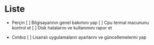 # Liste
- Perçin
[ ] Bilgisayarının genel bakımını yap
[ ] Cpu termal macununu kontrol et
[ ] Disk hatalarını ve kullanımını rapor et

- Cımbız
[ ] Lisanslı uygulamaların ayarlarını ve güncellemelerini yap
